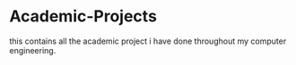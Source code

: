 # Academic-Projects
this contains all the academic project i have done throughout my computer engineering.
